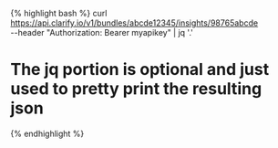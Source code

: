 {% highlight bash %}
curl https://api.clarify.io/v1/bundles/abcde12345/insights/98765abcde \
     --header "Authorization: Bearer myapikey"  | jq '.'
# The jq portion is optional and just used to pretty print the resulting json
{% endhighlight %}